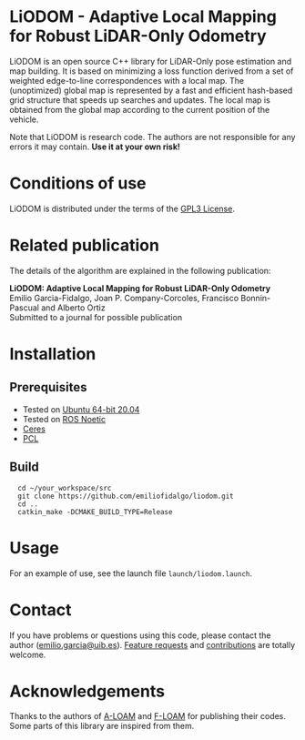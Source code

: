 # LiODOM - Adaptive Local Mapping for Robust LiDAR-Only Odometry

LiODOM is an open source C++ library for LiDAR-Only pose estimation and map building. It is based on minimizing a loss function derived from a set of weighted edge-to-line correspondences with a local map. The (unoptimized) global map is represented by a fast and efficient hash-based grid structure that speeds up searches and updates. The local map is obtained from the global map according to the current position of the vehicle.

Note that LiODOM is research code. The authors are not responsible for any errors it may contain. **Use it at your own risk!**

# Conditions of use

LiODOM is distributed under the terms of the [GPL3 License](http://github.com/emiliofidalgo/liodom/blob/master/LICENSE).

# Related publication

The details of the algorithm are explained in the following publication:

**LiODOM: Adaptive Local Mapping for Robust LiDAR-Only Odometry**<br/>
Emilio Garcia-Fidalgo, Joan P. Company-Corcoles, Francisco Bonnin-Pascual and Alberto Ortiz<br/>
Submitted to a journal for possible publication<br/>

# Installation

## Prerequisites
- Tested on [Ubuntu 64-bit 20.04](http://ubuntu.com/download/desktop)
- Tested on [ROS Noetic](http://wiki.ros.org/ROS/Installation)
- [Ceres](http://ceres-solver.org/installation.html)
- [PCL](http://pointclouds.org/)

## Build
```
  cd ~/your_workspace/src
  git clone https://github.com/emiliofidalgo/liodom.git
  cd ..
  catkin_make -DCMAKE_BUILD_TYPE=Release
```

# Usage

For an example of use, see the launch file `launch/liodom.launch`.

# Contact

If you have problems or questions using this code, please contact the author (emilio.garcia@uib.es). [Feature requests](http://github.com/emiliofidalgo/liodom/issues) and [contributions](http://github.com/emiliofidalgo/liodom/pulls) are totally welcome.

# Acknowledgements
Thanks to the authors of [A-LOAM](https://github.com/HKUST-Aerial-Robotics/A-LOAM) and [F-LOAM](https://github.com/wh200720041/floam) for publishing their codes. Some parts of this library are inspired from them.